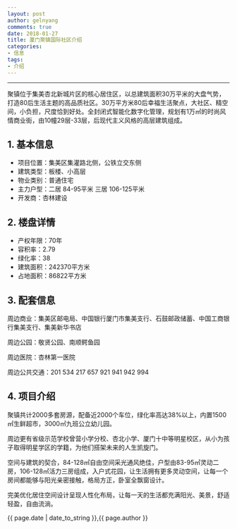 ```yaml
---
layout: post
author: gelnyang
comments: true
date: 2018-01-27
title: 厦门聚镇国际社区介绍
categories:
- 信息
tags:
- 介绍
---
```

---

聚镇位于集美杏北新城片区的核心居住区，以总建筑面积30万平米的大盘气势，打造80后生活主题的高品质社区。30万平方米80后幸福生活聚点，大社区、精空间，小负担，尺度恰到好处。全封闭式智能化数字化管理，规划有1万㎡的时尚风情商业街，由10幢29层-33层，后现代主义风格的高层建筑组成。

## 1. 基本信息

- 项目位置：集美区集灌路北侧，公铁立交东侧
- 建筑类型：板楼、小高层
- 物业类别：普通住宅
- 主力户型：二居 84-95平米 三居 106-125平米
- 开发商：杏林建设

## 2. 楼盘详情
- 产权年限：70年
- 容积率：2.79
- 绿化率：38
- 建筑面积：242370平方米
- 占地面积：86822平方米

## 3. 配套信息
周边商业：集美区邮电局、中国银行厦门市集美支行、石鼓邮政储蓄、中国工商银行集美支行、集美新华书店

周边公园：敬贤公园、南顺鳄鱼园

周边医院：杏林第一医院

周边公共交通：201 534 217 657 921 941 942 994


## 4. 项目介绍
聚镇共计2000多套房源，配备近2000个车位，绿化率高达38%以上，内置1500㎡生鲜超市，3000㎡九班公立幼儿园。

周边更有省级示范学校曾营小学分校、杏北小学、厦门十中等明星校区，从小为孩子取得明星学区的学籍，为他们搭架未来的人生凯旋门。

空间与建筑的契合，84-128㎡自由空间采光通风绝佳，户型由83-95㎡灵动二房，106-128㎡活力三房组成，入户式花园，让生活拥有更多灵动空间，让每一个房间都能够与阳光亲密接触，格局方正，卧室全飘窗设计。

完美优化居住空间设计呈现人性化布局，让每一天的生活都充满阳光、美景，舒适轻盈，自由流淌。

{{ page.date | date_to_string }},{{ page.author }}

